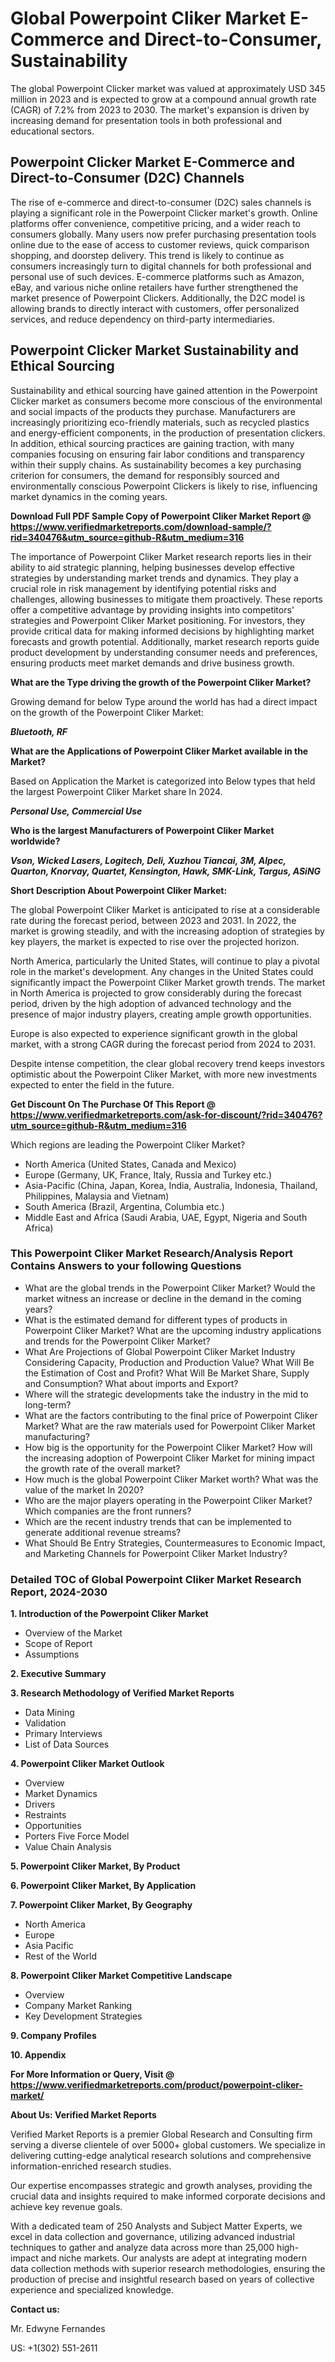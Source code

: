 <h1>Global Powerpoint Cliker Market E-Commerce and Direct-to-Consumer, Sustainability</h1><p class=""><p>The global Powerpoint Clicker market was valued at approximately USD 345 million in 2023 and is expected to grow at a compound annual growth rate (CAGR) of 7.2% from 2023 to 2030. The market's expansion is driven by increasing demand for presentation tools in both professional and educational sectors.</p><h2>Powerpoint Clicker Market E-Commerce and Direct-to-Consumer (D2C) Channels</h2><p>The rise of e-commerce and direct-to-consumer (D2C) sales channels is playing a significant role in the Powerpoint Clicker market's growth. Online platforms offer convenience, competitive pricing, and a wider reach to consumers globally. Many users now prefer purchasing presentation tools online due to the ease of access to customer reviews, quick comparison shopping, and doorstep delivery. This trend is likely to continue as consumers increasingly turn to digital channels for both professional and personal use of such devices. E-commerce platforms such as Amazon, eBay, and various niche online retailers have further strengthened the market presence of Powerpoint Clickers. Additionally, the D2C model is allowing brands to directly interact with customers, offer personalized services, and reduce dependency on third-party intermediaries.</p><h2>Powerpoint Clicker Market Sustainability and Ethical Sourcing</h2><p>Sustainability and ethical sourcing have gained attention in the Powerpoint Clicker market as consumers become more conscious of the environmental and social impacts of the products they purchase. Manufacturers are increasingly prioritizing eco-friendly materials, such as recycled plastics and energy-efficient components, in the production of presentation clickers. In addition, ethical sourcing practices are gaining traction, with many companies focusing on ensuring fair labor conditions and transparency within their supply chains. As sustainability becomes a key purchasing criterion for consumers, the demand for responsibly sourced and environmentally conscious Powerpoint Clickers is likely to rise, influencing market dynamics in the coming years.</p></p><p class=""><strong>Download Full PDF Sample Copy of Powerpoint Cliker Market Report @ <a href="https://www.verifiedmarketreports.com/download-sample/?rid=340476&utm_source=github-R&utm_medium=316" target="_blank">https://www.verifiedmarketreports.com/download-sample/?rid=340476&utm_source=github-R&utm_medium=316</a></strong></p><p>The importance of&nbsp;Powerpoint Cliker Market research reports lies in their ability to aid strategic planning, helping businesses develop effective strategies by understanding market trends and dynamics. They play a crucial role in risk management by identifying potential risks and challenges, allowing businesses to mitigate them proactively. These reports offer a competitive advantage by providing insights into competitors' strategies and Powerpoint Cliker Market positioning. For investors, they provide critical data for making informed decisions by highlighting market forecasts and growth potential. Additionally, market research reports guide product development by understanding consumer needs and preferences, ensuring products meet market demands and drive business growth.</p><p><strong>What are the&nbsp;Type driving the growth of the Powerpoint Cliker Market?</strong></p><p id="" class="">Growing demand for below Type around the world has had a direct impact on the growth of the Powerpoint Cliker Market:</p><p class=""><em><strong>Bluetooth, RF</strong></em></p><p class=""><strong>What are the&nbsp;Applications&nbsp;of Powerpoint Cliker Market available in the Market?</strong></p><p id="" class="">Based on Application the Market is categorized into Below types that held the largest Powerpoint Cliker Market share In 2024.</p><p class=""><em><strong>Personal Use, Commercial Use</strong></em></p><p class=""><strong>Who is the largest Manufacturers of Powerpoint Cliker Market worldwide?</strong></p><p><em><strong>Vson, Wicked Lasers, Logitech, Deli, Xuzhou Tiancai, 3M, Alpec, Quarton, Knorvay, Quartet, Kensington, Hawk, SMK-Link, Targus, ASiNG</strong></em></p><p id="" class=""><strong>Short Description About Powerpoint Cliker Market:</strong></p><p>The global Powerpoint Cliker Market is anticipated to rise at a considerable rate during the forecast period, between 2023 and 2031. In 2022, the market is growing steadily, and with the increasing adoption of strategies by key players, the market is expected to rise over the projected horizon.</p><p>North America, particularly the United States, will continue to play a pivotal role in the market's development. Any changes in the United States could significantly impact the Powerpoint Cliker Market growth trends. The market in North America is projected to grow considerably during the forecast period, driven by the high adoption of advanced technology and the presence of major industry players, creating ample growth opportunities.</p><p>Europe is also expected to experience significant growth in the global market, with a strong CAGR during the forecast period from 2024 to 2031.</p><p>Despite intense competition, the clear global recovery trend keeps investors optimistic about the Powerpoint Cliker Market, with more new investments expected to enter the field in the future.</p><p id="" class=""><strong>Get Discount On The Purchase Of This Report @ <a href="https://www.verifiedmarketreports.com/ask-for-discount/?rid=340476?utm_source=github-R&utm_medium=316" target="_blank">https://www.verifiedmarketreports.com/ask-for-discount/?rid=340476?utm_source=github-R&utm_medium=316</a></strong></p><p class="">Which regions are leading the Powerpoint Cliker Market?</p><ul><li>North America (United States, Canada and Mexico)</li><li>Europe (Germany, UK, France, Italy, Russia and Turkey etc.)</li><li>Asia-Pacific (China, Japan, Korea, India, Australia, Indonesia, Thailand, Philippines, Malaysia and Vietnam)</li><li>South America (Brazil, Argentina, Columbia etc.)</li><li>Middle East and Africa (Saudi Arabia, UAE, Egypt, Nigeria and South Africa)</li></ul><h3 id="" class="">This Powerpoint Cliker Market Research/Analysis Report Contains Answers to your following Questions</h3><ul><li>What are the global trends in the Powerpoint Cliker Market? Would the market witness an increase or decline in the demand in the coming years?</li><li>What is the estimated demand for different types of products in Powerpoint Cliker Market? What are the upcoming industry applications and trends for the Powerpoint Cliker Market?</li><li>What Are Projections of Global Powerpoint Cliker Market Industry Considering Capacity, Production and Production Value? What Will Be the Estimation of Cost and Profit? What Will Be Market Share, Supply and Consumption? What about imports and Export?</li><li>Where will the strategic developments take the industry in the mid to long-term?</li><li>What are the factors contributing to the final price of Powerpoint Cliker Market? What are the raw materials used for Powerpoint Cliker Market manufacturing?</li><li>How big is the opportunity for the Powerpoint Cliker Market? How will the increasing adoption of Powerpoint Cliker Market for mining impact the growth rate of the overall market?</li><li>How much is the global Powerpoint Cliker Market worth? What was the value of the market In 2020?</li><li>Who are the major players operating in the Powerpoint Cliker Market? Which companies are the front runners?</li><li>Which are the recent industry trends that can be implemented to generate additional revenue streams?</li><li>What Should Be Entry Strategies, Countermeasures to Economic Impact, and Marketing Channels for Powerpoint Cliker Market Industry?</li></ul><h3 id="" class="">Detailed TOC of Global Powerpoint Cliker Market Research Report, 2024-2030</h3><p id="" class=""><strong>1. Introduction of the Powerpoint Cliker Market</strong></p><ul><li>Overview of the Market</li><li>Scope of Report</li><li>Assumptions</li></ul><p id="" class=""><strong>2. Executive Summary</strong></p><p id="" class=""><strong>3. Research Methodology of Verified Market Reports</strong></p><ul><li>Data Mining</li><li>Validation</li><li>Primary Interviews</li><li>List of Data Sources</li></ul><p id="" class=""><strong>4. Powerpoint Cliker Market Outlook</strong></p><ul><li>Overview</li><li>Market Dynamics</li><li>Drivers</li><li>Restraints</li><li>Opportunities</li><li>Porters Five Force Model</li><li>Value Chain Analysis</li></ul><p id="" class=""><strong>5. Powerpoint Cliker Market, By Product</strong></p><p id="" class=""><strong>6. Powerpoint Cliker Market, By Application</strong></p><p id="" class=""><strong>7. Powerpoint Cliker Market, By Geography</strong></p><ul><li>North America</li><li>Europe</li><li>Asia Pacific</li><li>Rest of the World</li></ul><p id="" class=""><strong>8. Powerpoint Cliker Market Competitive Landscape</strong></p><ul><li>Overview</li><li>Company Market Ranking</li><li>Key Development Strategies</li></ul><p id="" class=""><strong>9. Company Profiles</strong></p><p id="" class=""><strong>10. Appendix</strong></p><p id="" class=""><strong>For More Information or Query, Visit @ <a href="https://www.verifiedmarketreports.com/product/powerpoint-cliker-market/" target="_blank">https://www.verifiedmarketreports.com/product/powerpoint-cliker-market/</a></strong></p><p id="" class=""><strong>About Us: Verified Market Reports</strong></p><p id="" class="">Verified Market Reports is a premier Global Research and Consulting firm serving a diverse clientele of over 5000+ global customers. We specialize in delivering cutting-edge analytical research solutions and comprehensive information-enriched research studies.</p><p id="" class="">Our expertise encompasses strategic and growth analyses, providing the crucial data and insights required to make informed corporate decisions and achieve key revenue goals.</p><p id="" class="">With a dedicated team of 250 Analysts and Subject Matter Experts, we excel in data collection and governance, utilizing advanced industrial techniques to gather and analyze data across more than 25,000 high-impact and niche markets. Our analysts are adept at integrating modern data collection methods with superior research methodologies, ensuring the production of precise and insightful research based on years of collective experience and specialized knowledge.</p><p id="" class=""><strong>Contact us:</strong></p><p id="" class="">Mr. Edwyne Fernandes</p><p id="" class="">US: +1(302) 551-2611</p>